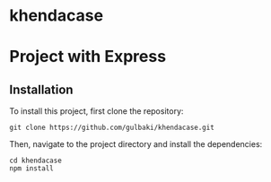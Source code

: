 # khendacase

# Project with Express



## Installation

To install this project, first clone the repository:

```
git clone https://github.com/gulbaki/khendacase.git
```

Then, navigate to the project directory and install the dependencies:

```
cd khendacase
npm install
```
